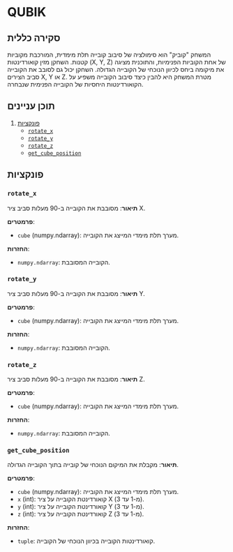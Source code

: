 # QUBIK

## סקירה כללית

המשחק "קוביק" הוא סימולציה של סיבוב קובייה תלת מימדית, המורכבת מקוביות קטנות. השחקן מזין קואורדינטות (X, Y, Z) של אחת הקוביות הפנימיות, והתוכנית מציגה את מיקומה ביחס לכיוון הנוכחי של הקובייה הגדולה. השחקן יכול גם לסובב את הקובייה סביב הצירים X, Y או Z. מטרת המשחק היא להבין כיצד סיבוב הקובייה משפיע על הקואורדינטות היחסיות של הקובייה הפנימית שנבחרה.

## תוכן עניינים

1. [פונקציות](#functions)
    - [`rotate_x`](#rotate_x)
    - [`rotate_y`](#rotate_y)
    - [`rotate_z`](#rotate_z)
    - [`get_cube_position`](#get_cube_position)

## פונקציות

### `rotate_x`

**תיאור**:
מסובבת את הקובייה ב-90 מעלות סביב ציר X.

**פרמטרים**:
- `cube` (numpy.ndarray): מערך תלת מימדי המייצג את הקובייה.

**החזרות**:
- `numpy.ndarray`: הקובייה המסובבת.

### `rotate_y`

**תיאור**:
מסובבת את הקובייה ב-90 מעלות סביב ציר Y.

**פרמטרים**:
- `cube` (numpy.ndarray): מערך תלת מימדי המייצג את הקובייה.

**החזרות**:
- `numpy.ndarray`: הקובייה המסובבת.

### `rotate_z`

**תיאור**:
מסובבת את הקובייה ב-90 מעלות סביב ציר Z.

**פרמטרים**:
- `cube` (numpy.ndarray): מערך תלת מימדי המייצג את הקובייה.

**החזרות**:
- `numpy.ndarray`: הקובייה המסובבת.

### `get_cube_position`

**תיאור**:
מקבלת את המיקום הנוכחי של קובייה בתוך הקובייה הגדולה.

**פרמטרים**:
- `cube` (numpy.ndarray): מערך תלת מימדי המייצג את הקובייה.
- `x` (int): קואורדינטת הקובייה על ציר X (מ-1 עד 3).
- `y` (int): קואורדינטת הקובייה על ציר Y (מ-1 עד 3).
- `z` (int): קואורדינטת הקובייה על ציר Z (מ-1 עד 3).

**החזרות**:
- `tuple`: קואורדינטות הקובייה בכיוון הנוכחי של הקובייה.